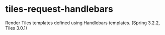 tiles-request-handlebars
========================

Render Tiles templates defined using Handlebars templates. (Spring 3.2.2, Tiles 3.0.1)

